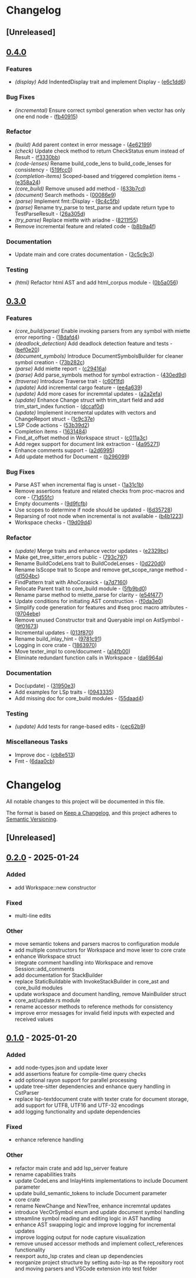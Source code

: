 # Changelog

## [Unreleased]

## [0.4.0](https://github.com/adclz/auto-lsp/compare/auto-lsp-core-v0.3.0...auto-lsp-core-v0.4.0)

### Features

- *(display)* Add IndentedDisplay trait and implement Display - ([e6c1dd6](https://github.com/adclz/auto-lsp/commit/e6c1dd6cbd2dd535e10cbef9829634cd7cce0fd7))

### Bug Fixes

- *(incremental)* Ensure correct symbol generation when vector has only one end node - ([fb40915](https://github.com/adclz/auto-lsp/commit/fb40915256afaddfb73ba5dac3990a8679e28da5))

### Refactor

- *(build)* Add parent context in error message - ([4e62199](https://github.com/adclz/auto-lsp/commit/4e62199142fddd5385247aded0dc9964ea4dd33d))
- *(check)* Update check method to return CheckStatus  enum instead of Result - ([f3330bb](https://github.com/adclz/auto-lsp/commit/f3330bbeb4a682724ef2dc048868969b286250a8))
- *(code-lenses)* Rename build_code_lens to build_code_lenses for consistency - ([519fcc0](https://github.com/adclz/auto-lsp/commit/519fcc0743a83c42aa7e850d973355c130a39528))
- *(completion-items)* Scoped-based and triggered completion items - ([e358a24](https://github.com/adclz/auto-lsp/commit/e358a247bef9529a9b2db3f27d24039c717a9b0f))
- *(core_build)* Remove unused add method - ([633b7cd](https://github.com/adclz/auto-lsp/commit/633b7cde3b0957617a7850c69a322efd9f8dde98))
- *(document)* Search methods - ([00086e9](https://github.com/adclz/auto-lsp/commit/00086e96417585a40e379268d9a47c07c7212de1))
- *(parse)* Implement fmt::Display - ([9c4c5fb](https://github.com/adclz/auto-lsp/commit/9c4c5fbb2568b2feee7ed3a0109647ead70e34c2))
- *(parse)* Rename try_parse to test_parse and update return type to TestParseResult - ([26a305d](https://github.com/adclz/auto-lsp/commit/26a305dd7b66b9c002bbe4a8aaccfb5a38cfead2))
- *(try_parse)* Replace miette with ariadne - ([8211f55](https://github.com/adclz/auto-lsp/commit/8211f5557d7e10236ce791843919ff7c1707f046))
- Remove incremental feature and related code - ([b8b9a4f](https://github.com/adclz/auto-lsp/commit/b8b9a4ff7285d806e90fb959b59ee3dd8de49139))

### Documentation

- Update main and core crates documentation - ([3c5c9c3](https://github.com/adclz/auto-lsp/commit/3c5c9c3f2a0254b5a1353337b7f21131cef41366))

### Testing

- *(html)* Refactor html AST and add html_corpus module - ([0b5a056](https://github.com/adclz/auto-lsp/commit/0b5a0565d894e3b1bdfcdeb4c23fe32903ad827e))


## [0.3.0](https://github.com/adclz/auto-lsp/compare/auto-lsp-core-v0.2.0...auto-lsp-core-v0.3.0)

### Features

- *(core_build/parse)* Enable invoking parsers from any symbol with miette error reporting - ([18dafd4](https://github.com/adclz/auto-lsp/commit/18dafd48ba380511d04421a7b9ba7bf8101d46c9))
- *(deadlock_detection)* Add deadlock detection feature and tests - ([bef0e20](https://github.com/adclz/auto-lsp/commit/bef0e204f79b71b84c26ff4367db439fc4c87155))
- *(document_symbols)* Introduce DocumentSymbolsBuilder for cleaner symbol creation - ([73b282c](https://github.com/adclz/auto-lsp/commit/73b282cd644564ee932347a61c51bbd51524a7e0))
- *(parse)* Add miette report - ([c29416a](https://github.com/adclz/auto-lsp/commit/c29416a33230575d10d90b416d761132d869c1fd))
- *(parse)* Add parse_symbols method for symbol extraction - ([430ed9d](https://github.com/adclz/auto-lsp/commit/430ed9dd6e326c5cdebea27f7728e3ae28fe64df))
- *(traverse)* Introduce Traverse trait - ([c60f1fd](https://github.com/adclz/auto-lsp/commit/c60f1fd0ebeac019436e0ae0b9e01e3b3caa3286))
- *(update)* Add incremental cargo feature - ([ee4a639](https://github.com/adclz/auto-lsp/commit/ee4a639526d60c8546bd5a2bf5f47f472f2692b1))
- *(update)* Add more cases for incremntal updates - ([a2a2efa](https://github.com/adclz/auto-lsp/commit/a2a2efa76fd130c0dc0e91293ea6075ffa899325))
- *(update)* Enhance Change struct with trim_start field and add trim_start_index function - ([dccaf0d](https://github.com/adclz/auto-lsp/commit/dccaf0d259c93e832e73b3c6cbf9dc0dd1357b1b))
- *(update)* Implement incremental updates with vectors and ChangeReport struct - ([1c9c37e](https://github.com/adclz/auto-lsp/commit/1c9c37ed203c8c8a5daff19dff36fc10f05878f3))
- LSP Code actions - ([53b39d2](https://github.com/adclz/auto-lsp/commit/53b39d2e1d6c2a622dfae9cf24df36bd6474eb9b))
- Completion items - ([1631484](https://github.com/adclz/auto-lsp/commit/1631484ba78d6be0edbe04df6b80eb76322b7133))
- Find_at_offset method in Workspace struct - ([c011a3c](https://github.com/adclz/auto-lsp/commit/c011a3c46b2a2e016930be74c0b25b80103ef36f))
- Add regex support for document link extraction - ([4a95271](https://github.com/adclz/auto-lsp/commit/4a95271fb4a7fa7c25cb412bc7a9694a72616d69))
- Enhance comments support - ([a2d6995](https://github.com/adclz/auto-lsp/commit/a2d6995d14ee7423c831c259780b8054d2b8cb29))
- Add update method for Document - ([b296099](https://github.com/adclz/auto-lsp/commit/b296099cc538bcf7a36aa9be45dcd6440ebc2500))

### Bug Fixes

- Parse AST when incremental flag is unset - ([1a31c1b](https://github.com/adclz/auto-lsp/commit/1a31c1b8328fce7ea4ea3beb60114b6144facf8b))
- Remove assertions feature and related checks from proc-macros and core - ([71d55fc](https://github.com/adclz/auto-lsp/commit/71d55fc4f87b331358d3d3aeccaff22b3f7283d5))
- Empty documents - ([9d9fcfb](https://github.com/adclz/auto-lsp/commit/9d9fcfbd3975ed99efda2a038a8e63c01425d6df))
- Use scopes to determine if node should be updated - ([6d35728](https://github.com/adclz/auto-lsp/commit/6d3572877784a974d274169bd287e94c48da7c4e))
- Reparsing of root node when incremental is not available - ([b4b1223](https://github.com/adclz/auto-lsp/commit/b4b1223d842335324c808122f2065b2071635c00))
- Workspace checks - ([19d09d4](https://github.com/adclz/auto-lsp/commit/19d09d400636d89758ad23384fdb2dfa40b0adcb))

### Refactor

- *(update)* Merge traits and enhance vector updates - ([e2329bc](https://github.com/adclz/auto-lsp/commit/e2329bcf90931c480a9adefb064e1b8c275ebe76))
- Make get_tree_sitter_errors public - ([793c797](https://github.com/adclz/auto-lsp/commit/793c797c95808bea93e8902d1ea817558d194451))
- Rename BuildCodeLens trait to BuildCodeLenses - ([0d220d0](https://github.com/adclz/auto-lsp/commit/0d220d0a2594e0b1c02cff2aa80953472a331afc))
- Rename IsScope trait to Scope and remove get_scope_range method - ([d1504bc](https://github.com/adclz/auto-lsp/commit/d1504bcc036fd8a6a211e079896f3352fe62c30c))
- FindPattern trait with AhoCorasick - ([a7d7160](https://github.com/adclz/auto-lsp/commit/a7d716014be648bf91d941254191894b75f0e02e))
- Relocate Parent trait to core_build module - ([5fb9bd0](https://github.com/adclz/auto-lsp/commit/5fb9bd074a15d34af078da149979575e1987b95c))
- Rename parse method to miette_parse for clarity - ([e54f477](https://github.com/adclz/auto-lsp/commit/e54f4777e99785100bab22bc0b4fa6865fd59fbd))
- Update conditions for initiating AST construction - ([f0da3e0](https://github.com/adclz/auto-lsp/commit/f0da3e076f53bf137a0b8f462229ee0d3bf077ab))
- Simplify code generation for features and #seq proc macro attributes - ([9704ebe](https://github.com/adclz/auto-lsp/commit/9704ebeda5c9dee49c94e91911956d387d66dd10))
- Remove unused Constructor trait and Queryable impl on AstSymbol - ([9f01673](https://github.com/adclz/auto-lsp/commit/9f01673b34c87f69511446d84f42cc7f5615cf65))
- Incremental updates - ([013f870](https://github.com/adclz/auto-lsp/commit/013f870bbc59620496821a8b99c662a9cdbc7a53))
- Rename build_inlay_hint - ([9781c91](https://github.com/adclz/auto-lsp/commit/9781c9128dce135fcef08e927165a1efe7612d04))
- Logging in core crate - ([1863970](https://github.com/adclz/auto-lsp/commit/1863970035e2deff189fcb612c58e06f61821749))
- Move texter_impl to core/document - ([a14fb00](https://github.com/adclz/auto-lsp/commit/a14fb00752ef7b5698697b6d1e56388668dec3f0))
- Eliminate redundant function calls in Workspace - ([da6964a](https://github.com/adclz/auto-lsp/commit/da6964a43933dcb3bf50dffd855100b0c62226be))

### Documentation

- Doc(update) - ([31950e3](https://github.com/adclz/auto-lsp/commit/31950e3e5926b58370bc10db1d4eeeeff5e6e2ac))
- Add examples for LSp traits - ([0943335](https://github.com/adclz/auto-lsp/commit/094333531559b3f66aaa19a2decd16a46f89369f))
- Add missing doc for core_build modules - ([55daad4](https://github.com/adclz/auto-lsp/commit/55daad47f91eabe64f5f359931b5f0bd33cc1e34))

### Testing

- *(update)* Add tests for range-based edits - ([cec62b9](https://github.com/adclz/auto-lsp/commit/cec62b950048dab54ffed69ad3beccb0c3b71df6))

### Miscellaneous Tasks

- Improve doc - ([cb8e513](https://github.com/adclz/auto-lsp/commit/cb8e5135b1295db0a16eee1ef79ac2b53b0bd4be))
- Fmt - ([6daa0cb](https://github.com/adclz/auto-lsp/commit/6daa0cb08cacafcb68e9f515ee9c724a6d9699d0))

# Changelog

All notable changes to this project will be documented in this file.

The format is based on [Keep a Changelog](https://keepachangelog.com/en/1.0.0/),
and this project adheres to [Semantic Versioning](https://semver.org/spec/v2.0.0.html).

## [Unreleased]

## [0.2.0](https://github.com/adclz/auto-lsp/compare/auto-lsp-core-v0.1.0...auto-lsp-core-v0.2.0) - 2025-01-24

### Added

- add Workspace::new constructor

### Fixed

- multi-line edits

### Other

- move semantic tokens and parsers macros to configuration module
- add multiple constructors for Workspace and move lexer to core crate
- enhance Workspace struct
- integrate comment handling into Workspace and remove Session::add_comments
- add documentation for StackBuilder
- replace StaticBuildable with InvokeStackBuilder in core_ast and core_build modules
- update workspace and document handling, remove MainBuilder struct
- core_ast/update.rs module
- rename accessor methods to reference methods for consistency
- improve error messages for invalid field inputs with expected and received values

## [0.1.0](https://github.com/adclz/auto-lsp/releases/tag/auto-lsp-core-v0.1.0) - 2025-01-20

### Added

- add node-types.json and update lexer
- add assertions feature for compile-time query checks
- add optional rayon support for parallel processing
- update tree-sitter dependencies and enhance query handling in CstParser
- replace lsp-textdocument crate with texter crate for document storage,  add support for UTF8, UTF16 and UTF-32 encodings
- add logging functionality and update dependencies

### Fixed

- enhance reference handling

### Other

- refactor main crate and add lsp_server feature
- rename capabilities traits
- update CodeLens and InlayHints implementations to include Document parameter
- update build_semantic_tokens to include Document parameter
- core crate
- rename NewChange and NewTree, enhance incremntal updates
- introduce VecOrSymbol enum and update document symbol handling
- streamline symbol reading and editing logic in AST handling
- enhance AST swapping logic and improve logging for incremental updates
- improve logging output for node capture visualization
- remove unused accessor methods and implement collect_references functionality
- reexport auto_lsp crates and clean up dependencies
- reorganize project structure by setting auto-lsp as the repository root and moving parsers and VSCode extension into test folder
